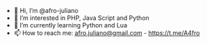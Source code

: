 - 👋 Hi, I’m @afro-juliano
- 👀 I’m interested in PHP, Java Script and Python
- 🌱 I’m currently learning Python and Lua
- 📫 How to reach me: afro.juliano@gmail.com - https://t.me/A4fro

<!---
afro-juliano/afro-juliano is a ✨ special ✨ repository because its `README.md` (this file) appears on your GitHub profile.
You can click the Preview link to take a look at your changes.
--->
